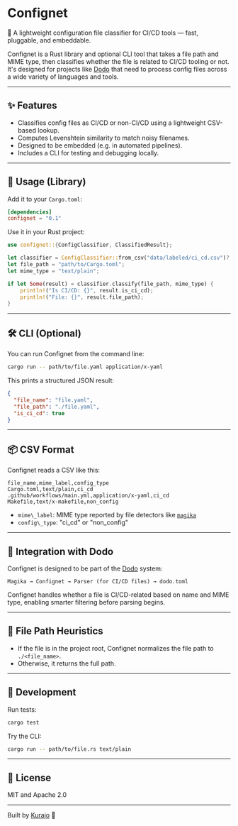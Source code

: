 # Confignet

📁 A lightweight configuration file classifier for CI/CD tools — fast, pluggable, and embeddable.

Confignet is a Rust library and optional CLI tool that takes a file path and MIME type, then classifies whether the file is related to CI/CD tooling or not. It's designed for projects like [Dodo](https://github.com/kurajo/dodo) that need to process config files across a wide variety of languages and tools.

---

## ✨ Features

- Classifies config files as CI/CD or non-CI/CD using a lightweight CSV-based lookup.
- Computes Levenshtein similarity to match noisy filenames.
- Designed to be embedded (e.g. in automated pipelines).
- Includes a CLI for testing and debugging locally.

---

## 🚀 Usage (Library)

Add it to your `Cargo.toml`:

```toml
[dependencies]
confignet = "0.1"
````

Use it in your Rust project:

```rust
use confignet::{ConfigClassifier, ClassifiedResult};

let classifier = ConfigClassifier::from_csv("data/labeled/ci_cd.csv")?;
let file_path = "path/to/Cargo.toml";
let mime_type = "text/plain";

if let Some(result) = classifier.classify(file_path, mime_type) {
    println!("Is CI/CD: {}", result.is_ci_cd);
    println!("File: {}", result.file_path);
}
```

---

## 🛠 CLI (Optional)

You can run Confignet from the command line:

```sh
cargo run -- path/to/file.yaml application/x-yaml
```

This prints a structured JSON result:

```json
{
  "file_name": "file.yaml",
  "file_path": "./file.yaml",
  "is_ci_cd": true
}
```

---

## 📦 CSV Format

Confignet reads a CSV like this:

```csv
file_name,mime_label,config_type
Cargo.toml,text/plain,ci_cd
.github/workflows/main.yml,application/x-yaml,ci_cd
Makefile,text/x-makefile,non_config
```

* `mime\_label`: MIME type reported by file detectors like [`magika`](https://github.com/google/magika)
* `config\_type`: "ci\_cd" or "non\_config"

---

## 🧩 Integration with Dodo

Confignet is designed to be part of the [Dodo](https://github.com/kurajo/dodo) system:

```
Magika → Confignet → Parser (for CI/CD files) → dodo.toml
```

Confignet handles whether a file is CI/CD-related based on name and MIME type, enabling smarter filtering before parsing begins.

---

## 📁 File Path Heuristics

* If the file is in the project root, Confignet normalizes the file path to `./<file_name>`.
* Otherwise, it returns the full path.

---

## 🔧 Development

Run tests:

```sh
cargo test
```

Try the CLI:

```sh
cargo run -- path/to/file.rs text/plain
```

---

## 📄 License

MIT and Apache 2.0

---

Built by [Kurajo](https://github.com/kurajo/) 🚀
